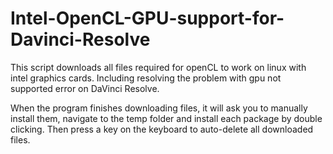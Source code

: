 # Intel-OpenCL-GPU-support-for-Davinci-Resolve
This script downloads all files required for openCL to work on linux with intel graphics cards. 
Including resolving the problem with gpu not supported error on DaVinci Resolve. 

When the program finishes downloading files, it will ask you to manually install them, navigate to the temp folder and install each package by double clicking.
Then press a key on the keyboard to auto-delete all downloaded files.
